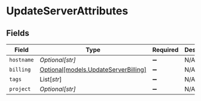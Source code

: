 # UpdateServerAttributes


## Fields

| Field                                                                    | Type                                                                     | Required                                                                 | Description                                                              |
| ------------------------------------------------------------------------ | ------------------------------------------------------------------------ | ------------------------------------------------------------------------ | ------------------------------------------------------------------------ |
| `hostname`                                                               | *Optional[str]*                                                          | :heavy_minus_sign:                                                       | N/A                                                                      |
| `billing`                                                                | [Optional[models.UpdateServerBilling]](../models/updateserverbilling.md) | :heavy_minus_sign:                                                       | N/A                                                                      |
| `tags`                                                                   | List[*str*]                                                              | :heavy_minus_sign:                                                       | N/A                                                                      |
| `project`                                                                | *Optional[str]*                                                          | :heavy_minus_sign:                                                       | N/A                                                                      |
